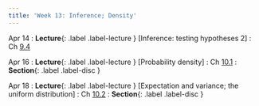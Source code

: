 ```yaml
---
title: 'Week 13: Inference; Density'
---
```


Apr 14
: **Lecture**{: .label .label-lecture } [Inference: testing hypotheses 2]
    : Ch [9.4](http://stat88.org/textbook/content/Chapter_09/04_AB_Testing_Fishers_Exact_Test.html)

Apr 16
: **Lecture**{: .label .label-lecture } [Probability density]
    : Ch [10.1](http://stat88.org/textbook/content/Chapter_10/01_Density.html)
: **Section**{: .label .label-disc }

Apr 18
: **Lecture**{: .label .label-lecture } [Expectation and variance; the uniform distribution]
    : Ch [10.2](http://stat88.org/textbook/content/Chapter_10/02_Expectation_and_Variance.html)
: **Section**{: .label .label-disc }
